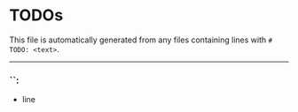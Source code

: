 # TODOs
   This file is automatically generated from any files containing lines with `# TODO: <text>`.
   
---
### ``:
* line 
